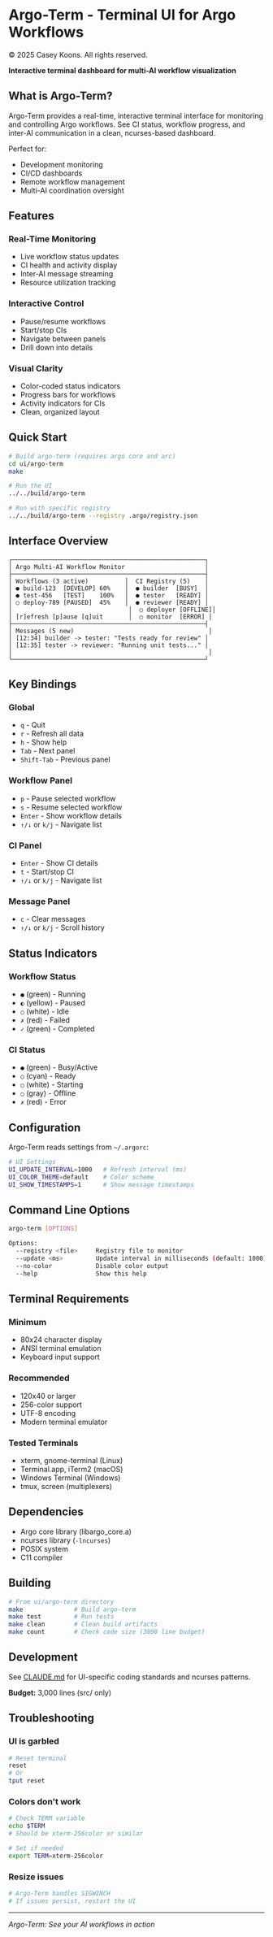 # Argo-Term - Terminal UI for Argo Workflows

© 2025 Casey Koons. All rights reserved.

**Interactive terminal dashboard for multi-AI workflow visualization**

## What is Argo-Term?

Argo-Term provides a real-time, interactive terminal interface for monitoring and controlling Argo workflows. See CI status, workflow progress, and inter-AI communication in a clean, ncurses-based dashboard.

Perfect for:
- Development monitoring
- CI/CD dashboards
- Remote workflow management
- Multi-AI coordination oversight

## Features

### Real-Time Monitoring
- Live workflow status updates
- CI health and activity display
- Inter-AI message streaming
- Resource utilization tracking

### Interactive Control
- Pause/resume workflows
- Start/stop CIs
- Navigate between panels
- Drill down into details

### Visual Clarity
- Color-coded status indicators
- Progress bars for workflows
- Activity indicators for CIs
- Clean, organized layout

## Quick Start

```bash
# Build argo-term (requires argo core and arc)
cd ui/argo-term
make

# Run the UI
../../build/argo-term

# Run with specific registry
../../build/argo-term --registry .argo/registry.json
```

## Interface Overview

```
┌─────────────────────────────────────────────────────┐
│ Argo Multi-AI Workflow Monitor                      │
├─────────────────────────────────────────────────────┤
│ Workflows (3 active)          │  CI Registry (5)    │
│ ● build-123  [DEVELOP] 60%    │  ● builder  [BUSY]  │
│ ● test-456   [TEST]    100%   │  ● tester   [READY] │
│ ○ deploy-789 [PAUSED]  45%    │  ● reviewer [READY] │
│                                │  ○ deployer [OFFLINE]│
│ [r]efresh [p]ause [q]uit       │  ○ monitor  [ERROR] │
├─────────────────────────────────────────────────────┤
│ Messages (5 new)                                     │
│ [12:34] builder -> tester: "Tests ready for review" │
│ [12:35] tester -> reviewer: "Running unit tests..." │
│                                                      │
└─────────────────────────────────────────────────────┘
```

## Key Bindings

### Global
- `q` - Quit
- `r` - Refresh all data
- `h` - Show help
- `Tab` - Next panel
- `Shift-Tab` - Previous panel

### Workflow Panel
- `p` - Pause selected workflow
- `s` - Resume selected workflow
- `Enter` - Show workflow details
- `↑/↓` or `k/j` - Navigate list

### CI Panel
- `Enter` - Show CI details
- `t` - Start/stop CI
- `↑/↓` or `k/j` - Navigate list

### Message Panel
- `c` - Clear messages
- `↑/↓` or `k/j` - Scroll history

## Status Indicators

### Workflow Status
- `●` (green) - Running
- `◐` (yellow) - Paused
- `○` (white) - Idle
- `✗` (red) - Failed
- `✓` (green) - Completed

### CI Status
- `●` (green) - Busy/Active
- `○` (cyan) - Ready
- `○` (white) - Starting
- `○` (gray) - Offline
- `✗` (red) - Error

## Configuration

Argo-Term reads settings from `~/.argorc`:

```bash
# UI Settings
UI_UPDATE_INTERVAL=1000   # Refresh interval (ms)
UI_COLOR_THEME=default    # Color scheme
UI_SHOW_TIMESTAMPS=1      # Show message timestamps
```

## Command Line Options

```bash
argo-term [OPTIONS]

Options:
  --registry <file>     Registry file to monitor
  --update <ms>         Update interval in milliseconds (default: 1000)
  --no-color            Disable color output
  --help                Show this help
```

## Terminal Requirements

### Minimum
- 80x24 character display
- ANSI terminal emulation
- Keyboard input support

### Recommended
- 120x40 or larger
- 256-color support
- UTF-8 encoding
- Modern terminal emulator

### Tested Terminals
- xterm, gnome-terminal (Linux)
- Terminal.app, iTerm2 (macOS)
- Windows Terminal (Windows)
- tmux, screen (multiplexers)

## Dependencies

- Argo core library (libargo_core.a)
- ncurses library (`-lncurses`)
- POSIX system
- C11 compiler

## Building

```bash
# From ui/argo-term directory
make              # Build argo-term
make test         # Run tests
make clean        # Clean build artifacts
make count        # Check code size (3000 line budget)
```

## Development

See [CLAUDE.md](CLAUDE.md) for UI-specific coding standards and ncurses patterns.

**Budget:** 3,000 lines (src/ only)

## Troubleshooting

### UI is garbled
```bash
# Reset terminal
reset
# Or
tput reset
```

### Colors don't work
```bash
# Check TERM variable
echo $TERM
# Should be xterm-256color or similar

# Set if needed
export TERM=xterm-256color
```

### Resize issues
```bash
# Argo-Term handles SIGWINCH
# If issues persist, restart the UI
```

---

*Argo-Term: See your AI workflows in action*
